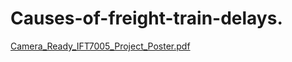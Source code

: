 # Causes-of-freight-train-delays.

[Camera_Ready_IFT7005_Project_Poster.pdf](https://github.com/Khalil1232/Causes-of-freight-train-delays./files/12352297/Camera_Ready_IFT7005_Project_Poster.pdf)
